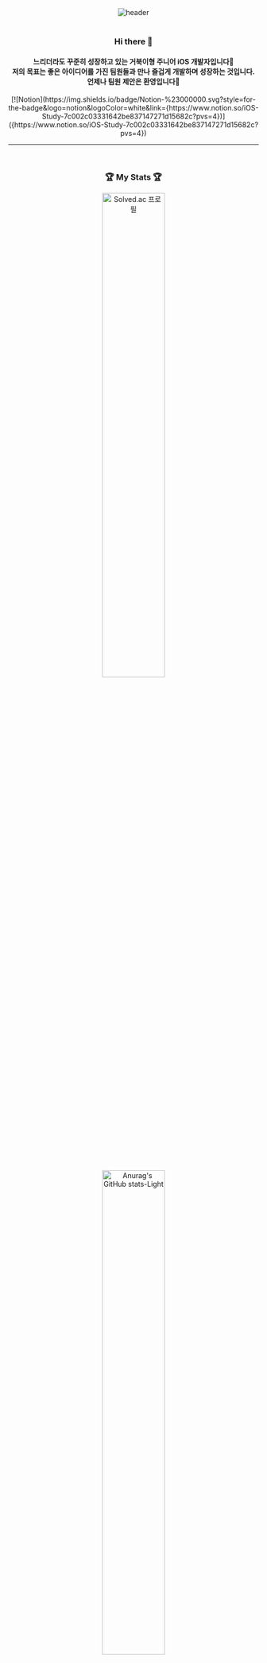 <div align='center'>
	<img src="https://capsule-render.vercel.app/api?height=150&type=venom&color=FFD159&text=i%20am%20hyotaek" alt="header">
</div>   

<br>
<div align='center'>
  <h3>Hi there 👋</h3>
  <h4>
	  느리더라도 꾸준히 성장하고 있는 거북이형 주니어 iOS 개발자입니다🐢<br>
	  저의 목표는 좋은 아이디어를 가진 팀원들과 만나 즐겁게 개발하며 성장하는 것입니다.<br>
	  언제나 팀원 제안은 환영입니다🤗
  </h4>
[![Notion](https://img.shields.io/badge/Notion-%23000000.svg?style=for-the-badge&logo=notion&logoColor=white&link={https://www.notion.so/iOS-Study-7c002c03331642be837147271d15682c?pvs=4})]({https://www.notion.so/iOS-Study-7c002c03331642be837147271d15682c?pvs=4})
  <hr>
  <br>
</div>
<div align='center'>
	<div>
		<h3>🏆 My Stats 🏆</h3>
		<div>
			<img width="50%" src="http://mazassumnida.wtf/api/v2/generate_badge?boj=gyxor516" alt="Solved.ac 프로필">
		</div>
		<br>
		<div>
			<img src="https://github-readme-stats.vercel.app/api?username=DIN-STUDIO&show_icons=true&theme=default#gh-light-mode-only" alt="Anurag's GitHub stats-Light" width=50%>
		</div>
		<br>
		<div>
			<img width="50%" src="https://github-readme-stats.vercel.app/api/top-langs/?username=DIN-STUDIO&layout=compact" alt="Top Langs">
		</div>
		<br><br>
		<div>	
			<h3>🛠️ Tech Stack 🛠️</h3>
			<img  src="https://img.shields.io/badge/Swift-F05138?style=flat-square&logo=swift&logoColor=white"/>
			<img  src="https://img.shields.io/badge/JavaScript-F7DF1E?style=flat-square&logo=javascript&logoColor=white"/>
			<img src="https://img.shields.io/badge/React Native-black?style=flat-square&logo=react&logoColor=61DAFB"/>
			<img  src="https://img.shields.io/badge/React-61DAFB?style=flat-square&logo=react&logoColor=white"/>
	</div>
</div>

<!--
**DIN-STUDIO/DIN-STUDIO** is a ✨ _special_ ✨ repository because its `README.md` (this file) appears on your GitHub profile.

Here are some ideas to get you started:

- 🔭 I’m currently working on ...
- 🌱 I’m currently learning ...
- 👯 I’m looking to collaborate on ...
- 🤔 I’m looking for help with ...
- 💬 Ask me about ...
- 📫 How to reach me: ...
- 😄 Pronouns: ...
- ⚡ Fun fact: ...
-->
